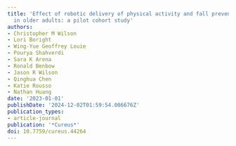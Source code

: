 ```yaml
---
title: 'Effect of robotic delivery of physical activity and fall prevention exercise
  in older adults: a pilot cohort study'
authors:
- Christopher M Wilson
- Lori Boright
- Wing-Yue Geoffrey Louie
- Pourya Shahverdi
- Sara K Arena
- Ronald Benbow
- Jason R Wilson
- Qinghua Chen
- Katie Rousso
- Nathan Huang
date: '2023-01-01'
publishDate: '2024-12-02T01:59:54.006676Z'
publication_types:
- article-journal
publication: '*Cureus*'
doi: 10.7759/cureus.44264
---
```

